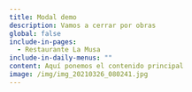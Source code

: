 ```yaml
---
title: Modal demo
description: Vamos a cerrar por obras
global: false
include-in-pages:
  - Restaurante La Musa
include-in-daily-menus: ""
content: Aquí ponemos el contenido principal
image: /img/img_20210326_080241.jpg
---
```

